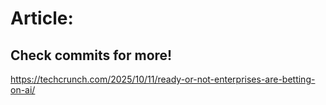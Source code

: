 # Article:

## Check commits for more!
https://techcrunch.com/2025/10/11/ready-or-not-enterprises-are-betting-on-ai/

